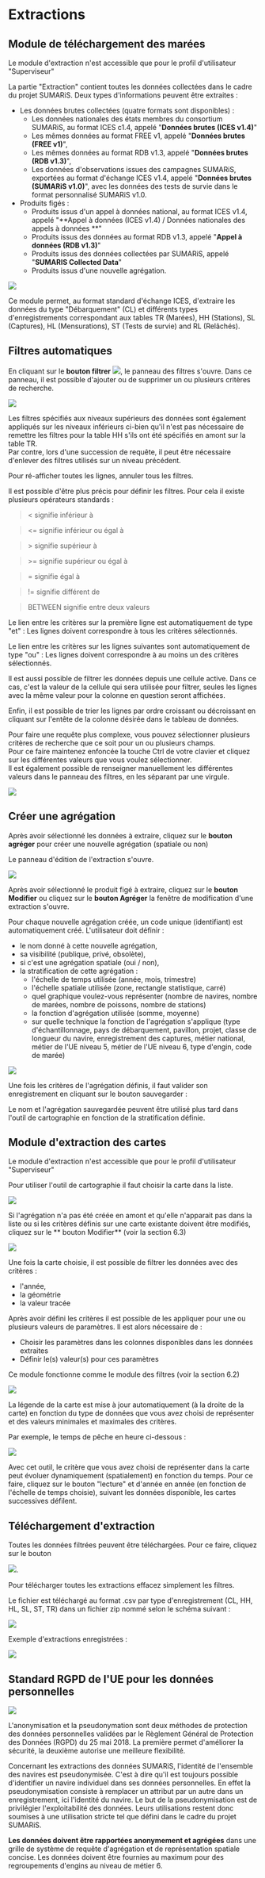 # Extractions

## Module de téléchargement des marées

Le module d'extraction n'est accessible que pour le profil d'utilisateur "Superviseur"

La partie "Extraction" contient toutes les données collectées dans le cadre du projet SUMARiS.
Deux types d'informations peuvent être extraites :

- Les données brutes collectées (quatre formats sont disponibles) :
    - Les données nationales des états membres du consortium SUMARiS, au format ICES c1.4, appelé "**Données brutes (ICES v1.4)**"
    - Les mêmes données au format FREE v1, appelé "**Données brutes (FREE v1)**",
    - Les mêmes données au format RDB v1.3, appelé "**Données brutes (RDB v1.3)**",
    - Les données d'observations issues des campagnes SUMARiS, exportées au format d'échange ICES v1.4, appelé "**Données brutes (SUMARiS v1.0)**",
      avec les données des tests de survie dans le format personnalisé SUMARiS v1.0.
- Produits figés :
    - Produits issus d'un appel à données national, au format ICES v1.4, appelé "**Appel à données (ICES v1.4) / Données nationales des appels à données **"
    - Produits issus des données au format RDB v1.3, appelé "**Appel à données (RDB v1.3)**"
    - Produits issus des données collectées par SUMARiS, appelé "**SUMARIS Collected Data**"
    - Produits issus d'une nouvelle agrégation.
    
![](./aggregation1_tab_fr.png)

Ce module permet, au format standard d'échange ICES, d'extraire les données du type "Débarquement" (CL) 
et différents types d'enregistrements correspondant aux tables TR (Marées), HH (Stations), SL (Captures), HL (Mensurations), 
ST (Tests de survie) and RL (Relâchés). 

## Filtres automatiques
En cliquant sur le **bouton filtrer** ![](./baseline_filter_list_black_18dp.png), le panneau des filtres s'ouvre.
Dans ce panneau, il est possible d'ajouter ou de supprimer un ou plusieurs critères de recherche.

![](./aggregation8_tab_fr.png)

Les filtres spécifiés aux niveaux supérieurs des données sont également appliqués sur les niveaux inférieurs 
ci-bien qu'il n'est pas nécessaire de remettre les filtres pour la table HH s'ils ont été spécifiés en amont sur la table TR.  
Par contre, lors d'une succession de requête, il peut être nécessaire d'enlever des filtres utilisés sur un niveau précédent. 
 
Pour ré-afficher toutes les lignes, annuler tous les filtres.

Il est possible d'être plus précis pour définir les filtres. Pour cela il existe plusieurs opérateurs standards :

> \< signifie inférieur à

> <= signifie inférieur ou égal à

> \> signifie supérieur à

> \>= signifie supérieur ou égal à

> = signifie égal à

> != signifie différent de

> BETWEEN signifie entre deux valeurs


Le lien entre les critères sur la première ligne est automatiquement de type "et" : 
Les lignes doivent correspondre à tous les critères sélectionnés.

Le lien entre les critères sur les lignes suivantes sont automatiquement de type "ou" : 
Les lignes doivent correspondre à au moins un des critères sélectionnés.

Il est aussi possible de filtrer les données depuis une cellule active. 
Dans ce cas, c'est la valeur de la cellule qui sera utilisée pour filtrer, 
seules les lignes avec la même valeur pour la colonne en question seront affichées. 

Enfin, il est possible de trier les lignes par ordre croissant ou décroissant en cliquant sur l'entête de la colonne désirée dans le tableau de données.

Pour faire une requête plus complexe, vous pouvez sélectionner plusieurs critères de recherche que ce soit pour un ou plusieurs champs.  
Pour ce faire maintenez enfoncée la touche Ctrl de votre clavier et cliquez sur les différentes valeurs que vous voulez sélectionner.  
Il est également possible de renseigner manuellement les différentes valeurs dans le panneau des filtres, en les séparant par une virgule.

![](./filter-criteria_tab_fr.png)

## Créer une agrégation 

Après avoir sélectionné les données à extraire, cliquez sur le **bouton agréger** pour créer une nouvelle agrégation (spatiale ou non)

Le panneau d'édition de l'extraction s'ouvre.

![](./aggregation9_tab_fr.png)


Après avoir sélectionné le produit figé à extraire, cliquez sur le **bouton Modifier** ou cliquez sur le **bouton Agréger**
la fenêtre de modification d'une extraction s'ouvre.

Pour chaque nouvelle agrégation créée, un code unique (identifiant) est automatiquement créé. 
L'utilisateur doit définir :

- le nom donné à cette nouvelle agrégation,
- sa visibilité (publique, privé, obsolète),
- si c'est une agrégation spatiale (oui / non),
- la stratification de cette agrégation :
    - l'échelle de temps utilisée (année, mois, trimestre)
    - l'échelle spatiale utilisée (zone, rectangle statistique, carré)
    - quel graphique voulez-vous représenter (nombre de navires, nombre de marées, nombre de poissons, nombre de stations)
    - la fonction d'agrégation utilisée (somme, moyenne)
    - sur quelle technique la fonction de l'agrégation s'applique (type d'échantillonnage, pays de débarquement, pavillon, projet, classe de longueur du navire,
      enregistrement des captures, métier national, métier de l'UE niveau 5, métier de l'UE niveau 6, type d'engin, code de marée)

![](./aggregation10_tab_fr.png)

Une fois les critères de l'agrégation définis, il faut valider son enregistrement en cliquant sur le bouton sauvegarder : 

Le nom et l'agrégation sauvegardée peuvent être utilisé plus tard dans l'outil de cartographie en fonction de la stratification définie.

## Module d'extraction des cartes

Le module d'extraction n'est accessible que pour le profil d'utilisateur "Superviseur"

Pour utiliser l'outil de cartographie il faut choisir la carte dans la liste.

![](./aggregation-map1_tab_fr.png)

Si l'agrégation n'a pas été créée en amont et qu'elle n'apparait pas dans la liste 
ou si les critères définis sur une carte existante doivent être modifiés, cliquez sur le ** bouton Modifier** (voir la section 6.3)

![](./aggregation-map2_tab_fr.png)

Une fois la carte choisie, il est possible de filtrer les données avec des critères :
  
- l'année,
- la géométrie 
- la valeur tracée

Après avoir défini les critères il est possible de les appliquer pour une ou plusieurs valeurs de paramètres.
Il est alors nécessaire de :

- Choisir les paramètres dans les colonnes disponibles dans les données extraites
- Définir le(s) valeur(s) pour ces paramètres

Ce module fonctionne comme le module des filtres (voir la section 6.2)

![](./aggregation-map3_tab_fr.png)

La légende de la carte est mise à jour automatiquement (à la droite de la carte) 
en fonction du type de données que vous avez choisi de représenter et des valeurs minimales et maximales des critères.

Par exemple, le temps de pêche en heure ci-dessous :

![](./aggregation-map4_tab_fr.png)

Avec cet outil, le critère que vous avez choisi de représenter dans la carte peut évoluer dynamiquement (spatialement) en fonction du temps.
Pour ce faire, cliquez sur le bouton "lecture" et d'année en année (en fonction de l'échelle de temps choisie), suivant les données disponible, 
les cartes successives défilent.

## Téléchargement d'extraction

Toutes les données filtrées peuvent être téléchargées. Pour ce faire, cliquez sur le bouton 

![](./btn_download_tab_fr.png).

Pour télécharger toutes les extractions effacez simplement les filtres.

Le fichier est téléchargé au format .csv par type d'enregistrement (CL, HH, HL, SL, ST, TR) dans un fichier zip nommé selon le schéma suivant :

![](./save-zip_tab_fr.png)

Exemple d'extractions enregistrées :

![](./save-extraction_tab_fr.png)

## Standard RGPD de l'UE pour les données personnelles

![](./rgpd.png)

L'anonymisation et la pseudonymation sont deux méthodes de protection des données personnelles validées par 
le Règlement Général de Protection des Données (RGPD) du 25 mai 2018. La première permet d'améliorer la sécurité, 
la deuxième autorise une meilleure flexibilité. 

Concernant les extractions des données SUMARiS, l'identité de l'ensemble des navires est pseudonymisée. 
C'est à dire qu'il est toujours possible d'identifier un navire individuel dans ses données personnelles.
En effet la pseudonymisation consiste à remplacer un attribut par un autre dans un enregistrement, ici l'identité du navire.
Le but de la pseudonymisation est de privilégier l'exploitabilité des données.
Leurs utilisations restent donc soumises à une utilisation stricte tel que défini dans le cadre du
projet SUMARiS.

**Les données doivent être rapportées anonymement et agrégées** dans une grille de système de requête d'agrégation et de représentation spatiale concise. Les
données doivent être fournies au maximum pour des regroupements d'engins au niveau de métier 6.

 
